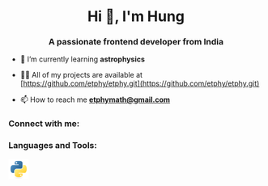 <h1 align="center">Hi 👋, I'm Hung</h1>
<h3 align="center">A passionate frontend developer from India</h3>

- 🌱 I’m currently learning **astrophysics**

- 👨‍💻 All of my projects are available at [https://github.com/etphy/etphy.git](https://github.com/etphy/etphy.git)

- 📫 How to reach me **etphymath@gmail.com**

<h3 align="left">Connect with me:</h3>
<p align="left">
</p>

<h3 align="left">Languages and Tools:</h3>
<p align="left"> <a href="https://www.python.org" target="_blank" rel="noreferrer"> <img src="https://raw.githubusercontent.com/devicons/devicon/master/icons/python/python-original.svg" alt="python" width="40" height="40"/> </a> </p>
